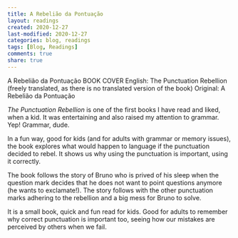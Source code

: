 ```yaml
---
title: A Rebelião da Pontuação
layout: readings
created: 2020-12-27
last-modified: 2020-12-27
categories: blog, readings
tags: [Blog, Readings]
comments: true
share: true
---
```

A Rebelião da Pontuação
BOOK COVER
English: The Punctuation Rebellion (freely translated, as there is no translated version of the book)
Original: A Rebelião da Pontuação

*The Punctuation Rebellion* is one of the first books I have read and liked, when a kid. It was entertaining and also raised my attention to grammar. Yep! Grammar, dude.

In a fun way, good for kids (and for adults with grammar or memory issues), the book explores what would happen to language if the punctuation decided to rebel. It shows us why using the punctuation is important, using it correctly.

The book follows the story of Bruno who is prived of his sleep when the question mark decides that he does not want to point questions anymore (he wants to exclamate!). The story follows with the other punctuation marks adhering to the rebellion and a big mess for Bruno to solve.

It is a small book, quick and fun read for kids. Good for adults to remember why correct punctuation is important too, seeing how our mistakes are perceived by others when we fail.
